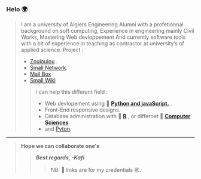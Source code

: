 ### Helo 🌍 

>I am a university of Algiers Engineering  Alumni with a profetionnal background on soft computing,
Experience in engineering mainly Civil Works, Mastering Web devloppement And currently software tools with a bit of experience in teaching as contractor at university’s of applied science.
Project :
>- [Zouloulou](https://youtu.be/adUXjfNohmw) .
>- [Small Network](https://www.youtube.com/watch?v=H5g-S4LF7rA).
>- [Mail Box](https://youtu.be/8hLDxBDQugY)
>- [Small Wiki](https://youtu.be/afFiHaY1WRg)
>>i can help this different field  :
>>- Web devlopement using 🔗 [**Python and javaScript.**](https://credentials.edx.org/credentials/7ca9badd84c344d593af5aeb759ad5c4/) . 
>>- Front-End responsive designs.
>>- Database administration with 🔗 [**R**](https://courses.edx.org/certificates/4217a624e961448f83b408477323da42) , or differnet 🔗 [**Computer Sciences**](https://certificates.cs50.io/a8536a9a-99ea-40c9-a7d7-b9d18b188446.pdf?size=letter). 
>>- and [Pyton](https://www.python.org/).
___
>**Hope we can collaborate one's** 
>>***Best regards, -Kafi***
>>>NB: 🔗 links are for my credentials ㊗️. 

